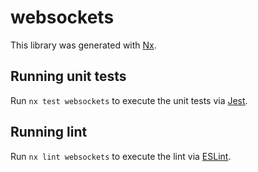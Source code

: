# websockets

This library was generated with [Nx](https://nx.dev).

## Running unit tests

Run `nx test websockets` to execute the unit tests via [Jest](https://jestjs.io).

## Running lint

Run `nx lint websockets` to execute the lint via [ESLint](https://eslint.org/).
